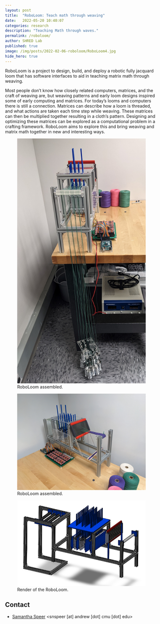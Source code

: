 ```yaml
---
layout: post
title:  "RoboLoom: Teach math through weaving"
date:   2022-05-20 10:40:07
categories: research
description: "Teaching Math through waves."
permalink: /roboloom/
author: SHRED Lab
published: true
image: /img/posts/2022-02-06-roboloom/RoboLoom4.jpg
hide_hero: true
---
```

RoboLoom is a project to design, build, and deploy a robotic fully jacquard loom that has software interfaces to aid in teaching matrix math through weaving. 

Most people don’t know how closely related computers, matrices, and the craft of weaving are, but weaving patterns and early loom designs inspired some of early computing and matrices. For today’s looms and computers there is still a connection. Matrices can describe how a loom is threaded, and what actions are taken each time step while weaving. These matrices can then be multiplied together resulting in a cloth’s pattern. Designing and optimizing these matrices can be explored as a computational problem in a crafting framework. RoboLoom aims to explore this and bring weaving and matrix math together in new and interesting ways. 

<figure>
    <img src="/img/posts/2022-02-06-roboloom/RoboLoom2.jpg" />
    <figcaption>
        RoboLoom assembled.
    </figcaption>
</figure>
<figure>
    <img src="/img/posts/2022-02-06-roboloom/RoboLoom4.jpg" />
    <figcaption>
        RoboLoom assembled.
    </figcaption>
</figure>
<figure>
    <img src="/img/posts/2022-02-06-roboloom/RoboLoom_Render1.PNG" />
    <figcaption>
        Render of the RoboLoom.
    </figcaption>
</figure>



## Contact

 - [Samantha Speer](mailto:snspeer@andrew.cmu.edu) <snspeer [at] andrew [dot] cmu [dot] edu>
